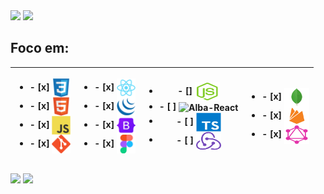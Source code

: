 <div>
<img height="180em"  src="https://github-readme-stats.vercel.app/api?username=rodrigozegobia&theme=react&hide=c">
<img height="180em"  src="https://github-readme-stats.vercel.app/api/top-langs/?username=rodrigozegobia&theme=react&hide=c">
<h2>Foco em:</h2>
<table>
<thead>
<tr>
<th>
<ul>
<li> - [x] <img align="center" alt="Alba-CSS" height="30" width="30" src="https://raw.githubusercontent.com/devicons/devicon/master/icons/css3/css3-original.svg" style="max-        width: 100%;"></li>
<li> - [x] <img align="center" alt="HTML" height="30" width="30" src="https://raw.githubusercontent.com/devicons/devicon/master/icons/html5/html5-original.svg" style="max-width:    100%;"></li>
<li> - [x] <img align="center" alt="Js" height="30" width="30" src="https://raw.githubusercontent.com/devicons/devicon/master/icons/javascript/javascript-original.svg" style="max-      width: 100%;"></li>
<li> - [x] <img align="center" alt="Alba-React" height="30" width="30" src="https://raw.githubusercontent.com/devicons/devicon/1119b9f84c0290e0f0b38982099a2bd027a48bf1/icons/git/git-original.svg" style="max-    width: 100%;"></li>
 </ul>
</th>
 <th>
<ul>
 <li> - [x] <img align="center" alt="Alba-React" height="30" width="30" src="https://raw.githubusercontent.com/devicons/devicon/master/icons/react/react-original.svg" style="max-    width: 100%;"></li>
<li> - [x] <img align="center" alt="Alba-CSS" height="30" width="30" src="https://raw.githubusercontent.com/devicons/devicon/1119b9f84c0290e0f0b38982099a2bd027a48bf1/icons/jquery/jquery-original.svg" style="max-        width: 100%;"></li>
<li> - [x] <img align="center" alt="HTML" height="30" width="30" src="https://raw.githubusercontent.com/devicons/devicon/1119b9f84c0290e0f0b38982099a2bd027a48bf1/icons/bootstrap/bootstrap-original.svg" style="max-width:    100%;"></li>
<li> - [x] <img align="center" alt="Js" height="30" width="30" src="https://raw.githubusercontent.com/devicons/devicon/1119b9f84c0290e0f0b38982099a2bd027a48bf1/icons/figma/figma-original.svg" style="max-      width: 100%;"></li>
 </ul>
</th>
<th>
<ul>
<li> - [] <img align="center" alt="HTML" height="30" width="40" src="https://raw.githubusercontent.com/devicons/devicon/1119b9f84c0290e0f0b38982099a2bd027a48bf1/icons/nodejs/nodejs-original.svg" style="max-width:    100%;"></li>
<li> - [ ] <img align="center" alt="Alba-React" height="30" width="40" src="https://user-images.githubusercontent.com/11978772/40430986-a0eb7b92-5e63-11e8-80eb-43fe07f664a6.png" style="max-    width: 100%;"></li>
<li> - [ ] <img align="center" alt="Js" height="30" width="40" src="https://raw.githubusercontent.com/devicons/devicon/1119b9f84c0290e0f0b38982099a2bd027a48bf1/icons/typescript/typescript-original.svg" style="max-      width: 100%;"></li>
 <li> - [ ] <img align="center" alt="Js" height="30" width="40" src="https://raw.githubusercontent.com/devicons/devicon/1119b9f84c0290e0f0b38982099a2bd027a48bf1/icons/redux/redux-original.svg" style="max-      width: 100%;"></li>
 </ul>
</th>
<th>
<ul>
<li> - [x] <img align="center" alt="Alba-CSS" height="30" width="40" src="https://raw.githubusercontent.com/devicons/devicon/1119b9f84c0290e0f0b38982099a2bd027a48bf1/icons/mongodb/mongodb-original.svg" style="max-        width: 100%;"></li>
<li> - [x] <img align="center" alt="HTML" height="30" width="40" src="https://raw.githubusercontent.com/devicons/devicon/1119b9f84c0290e0f0b38982099a2bd027a48bf1/icons/firebase/firebase-plain.svg" style="max-width:    100%;"></li>
<li> - [x] <img align="center" alt="Js" height="30" width="40" src="https://raw.githubusercontent.com/devicons/devicon/1119b9f84c0290e0f0b38982099a2bd027a48bf1/icons/graphql/graphql-plain.svg" style="max-      width: 100%;"></li>
 </ul>
</th>
</thead>
</table>
<div>
<a href="https://www.linkedin.com/in/rodrigozegobia" rel="nofollow"><img src="https://camo.githubusercontent.com/c00f87aeebbec37f3ee0857cc4c20b21fefde8a96caf4744383ebfe44a47fe3f/68747470733a2f2f696d672e736869656c64732e696f2f62616467652f2d4c696e6b6564496e2d2532333030373742353f7374796c653d666f722d7468652d6261646765266c6f676f3d6c696e6b6564696e266c6f676f436f6c6f723d7768697465" data-canonical-src="https://img.shields.io/badge/-LinkedIn-%230077B5?style=for-the-badge&amp;logo=linkedin&amp;logoColor=white" style="max-width: 100%;"></a>
<a href="mailto:rodrigozegobia@gmail.com"><img src="https://camo.githubusercontent.com/927d6b3961fa048ff7303daf291cb5869dfa25018997cf8c1373c2f6a85b1458/68747470733a2f2f696d672e736869656c64732e696f2f62616467652f2d476d61696c2d2532333333333f7374796c653d666f722d7468652d6261646765266c6f676f3d676d61696c266c6f676f436f6c6f723d7768697465" data-canonical-src="https://img.shields.io/badge/-Gmail-%23333?style=for-the-badge&amp;logo=gmail&amp;logoColor=white" style="max-width: 100%;"></a>
</div>
</div>
